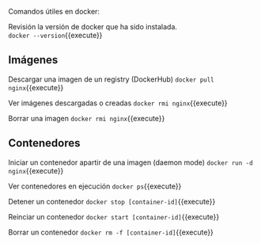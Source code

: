 Comandos útiles en docker:  

Revisión la versión de docker que ha sido instalada.  
`docker --version`{{execute}}

## Imágenes  
Descargar una imagen de un registry (DockerHub)
`docker pull nginx`{{execute}}

Ver imágenes descargadas o creadas
`docker rmi nginx`{{execute}}

Borrar una imagen
`docker rmi nginx`{{execute}}

## Contenedores  
Iniciar un contenedor apartir de una imagen (daemon mode)
`docker run -d nginx`{{execute}}

Ver contenedores en ejecución
`docker ps`{{execute}}

Detener un contenedor
`docker stop [container-id]`{{execute}}

Reinciar un contenedor
`docker start [container-id]`{{execute}}

Borrar un contenedor
`docker rm -f [container-id]`{{execute}}